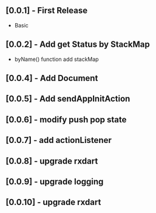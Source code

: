 ## [0.0.1] - First Release
* Basic 

## [0.0.2] - Add get Status by StackMap 
* byName() function add stackMap

## [0.0.4] - Add Document

## [0.0.5] - Add sendAppInitAction

## [0.0.6] - modify push pop state

## [0.0.7] - add actionListener

## [0.0.8] - upgrade rxdart

## [0.0.9] - upgrade logging

## [0.0.10] - upgrade rxdart